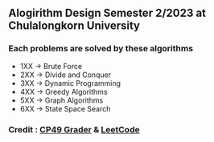 ## Alogirithm Design Semester 2/2023 at Chulalongkorn University
### Each problems are solved by these algorithms
- 1XX -> Brute Force
- 2XX -> Divide and Conquer
- 3XX -> Dynamic Programming
- 4XX -> Greedy Algorithms
- 5XX -> Graph Algorithms
- 6XX -> State Space Search

### Credit : [CP49 Grader](https://grader.nattee.net) & [LeetCode](https://leetcode.com)
